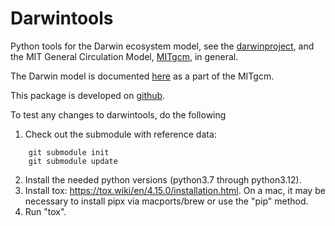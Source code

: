 # Darwintools

Python tools for the Darwin ecosystem model, see the
[darwinproject](https://darwinproject.mit.edu/), and the
MIT General Circulation Model, [MITgcm](http://mitgcm.org), in general.

The Darwin model is documented
[here](http://darwin3.rtfd.io/en/latest/phys_pkgs/darwin.html)
as a part of the MITgcm.

This package is developed on [github](https://github.com/jahn/darwintools).

To test any changes to darwintools, do the following
1. Check out the submodule with reference data:
```
    git submodule init
    git submodule update
```
2. Install the needed python versions (python3.7 through python3.12).
3. Install tox: https://tox.wiki/en/4.15.0/installation.html.
   On a mac, it may be necessary to install pipx via macports/brew
   or use the "pip" method.
4. Run "tox".